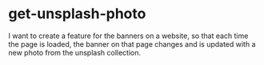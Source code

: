 # get-unsplash-photo
I want to create a feature for the banners on a website, so that each time the page is loaded, the banner on that page changes and is updated with a new photo from the unsplash collection.
